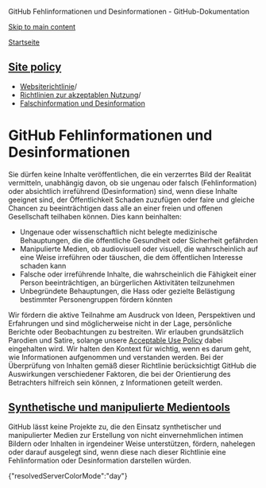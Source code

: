GitHub Fehlinformationen und Desinformationen - GitHub-Dokumentation

[Skip to main content](#main-content)

[Startseite](/de)

[Site policy](/de/site-policy)
----------

* [Websiterichtlinie](/de/site-policy)/
* [Richtlinien zur akzeptablen Nutzung](/de/site-policy/acceptable-use-policies)/
* [Falschinformation und Desinformation](/de/site-policy/acceptable-use-policies/github-misinformation-and-disinformation)

GitHub Fehlinformationen und Desinformationen
==========

Sie dürfen keine Inhalte veröffentlichen, die ein verzerrtes Bild der Realität vermitteln, unabhängig davon, ob sie ungenau oder falsch (Fehlinformation) oder absichtlich irreführend (Desinformation) sind, wenn diese Inhalte geeignet sind, der Öffentlichkeit Schaden zuzufügen oder faire und gleiche Chancen zu beeinträchtigen dass alle an einer freien und offenen Gesellschaft teilhaben können. Dies kann beinhalten:

* Ungenaue oder wissenschaftlich nicht belegte medizinische Behauptungen, die die öffentliche Gesundheit oder Sicherheit gefährden
* Manipulierte Medien, ob audiovisuell oder visuell, die wahrscheinlich auf eine Weise irreführen oder täuschen, die dem öffentlichen Interesse schaden kann
* Falsche oder irreführende Inhalte, die wahrscheinlich die Fähigkeit einer Person beeinträchtigen, an bürgerlichen Aktivitäten teilzunehmen
* Unbegründete Behauptungen, die Hass oder gezielte Belästigung bestimmter Personengruppen fördern könnten

Wir fördern die aktive Teilnahme am Ausdruck von Ideen, Perspektiven und Erfahrungen und sind möglicherweise nicht in der Lage, persönliche Berichte oder Beobachtungen zu bestreiten. Wir erlauben grundsätzlich Parodien und Satire, solange unsere [Acceptable Use Policy](/de/site-policy/acceptable-use-policies/github-acceptable-use-policies) dabei eingehalten wird. Wir halten den Kontext für wichtig, wenn es darum geht, wie Informationen aufgenommen und verstanden werden. Bei der Überprüfung von Inhalten gemäß dieser Richtlinie berücksichtigt GitHub die Auswirkungen verschiedener Faktoren, die bei der Orientierung des Betrachters hilfreich sein können, z Informationen geteilt werden.

[Synthetische und manipulierte Medientools](#synthetische-und-manipulierte-medientools)
----------

GitHub lässt keine Projekte zu, die den Einsatz synthetischer und manipulierter Medien zur Erstellung von nicht einvernehmlichen intimen Bildern oder Inhalten in irgendeiner Weise unterstützen, fördern, nahelegen oder darauf ausgelegt sind, wenn diese nach dieser Richtlinie eine Fehlinformation oder Desinformation darstellen würden.

{"resolvedServerColorMode":"day"}
